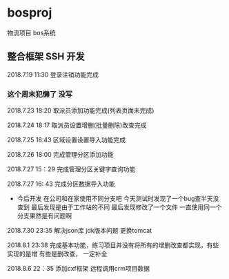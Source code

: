 # bosproj
物流项目 bos系统
## 整合框架 SSH 开发

2018.7.19 11:30 登录注销功能完成

### 这个周末犯懒了 没写

2018.7.23 18:20 取派员添加功能完成(列表页面未完成)

2018.7.24 18:17 取派员设置增删(批量删除)改查完成

2018.7.25 18:43 区域设置设置导入功能完成

2018.7.26 18:00 完成管理分区添加功能    

2018.7.27 15：29 完成管理分区关键字查询功能

2018.7.27 16: 43 完成分区数据导入功能
* 今后开发 在公司和在家使用不同分支吧 今天测试时发现了一个bug查半天没查到 最后发现是由于工作站的不同 最后发现修改了一个文件 一直使用同一个分支果然是有问题啊



2018.7.30 23:35 解决json库 jdk版本问题 更换tomcat

2018.8.1 23:38 完成基本功能，练习项目并没有将所有的增删改查都实现，有些实现的是增 有些是删改查，
一定补全


2018.8.6 22：35 添加cxf框架 远程调用crm项目数据